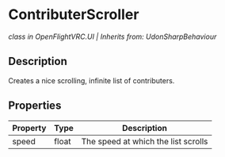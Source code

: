 # ContributerScroller
*class in OpenFlightVRC.UI | Inherits from: UdonSharpBehaviour*

## Description
Creates a nice scrolling, infinite list of contributers.

## Properties
| Property | Type | Description |
|-|-|-|
| speed | float | The speed at which the list scrolls |
